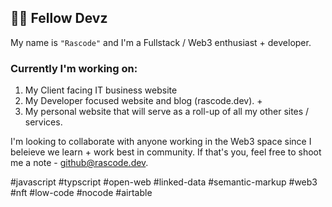 ## 👋🏽  Fellow Devz

My name is <code>"Rascode"</code> and I'm a Fullstack / Web3 enthusiast + developer. 

### Currently I'm working on:
1. My Client facing IT business website
2. My Developer focused website and blog (rascode.dev). + 
3. My personal website that will serve as a roll-up of all my other sites / services.

I'm looking to collaborate with anyone working in the Web3 space since I beleieve we learn + work best in community.  If that's you, feel free to shoot me a note - github@rascode.dev.

#javascript #typscript #open-web #linked-data #semantic-markup #web3 #nft #low-code #nocode #airtable

<!--
**rascode/rascode** is a ✨ _special_ ✨ repository because its `README.md` (this file) appears on your GitHub profile.

Here are some ideas to get you started:

- 🔭 I’m currently working on ...
- 🌱 I’m currently learning ...
- 👯 I’m looking to collaborate on ...
- 🤔 I’m looking for help with ...
- 💬 Ask me about ...
- 📫 How to reach me: ...
- 😄 Pronouns: ...
- ⚡ Fun fact: ...
-->
